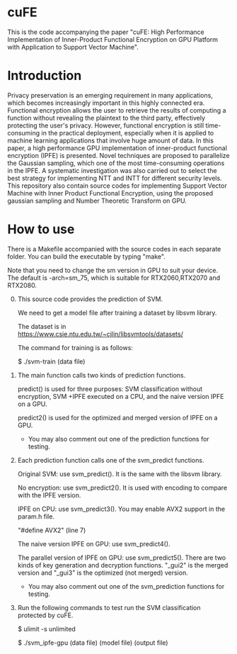 # cuFE
This is the code accompanying the paper "cuFE: High Performance Implementation of Inner-Product Functional Encryption on GPU Platform with Application to Support Vector Machine". 

# Introduction
Privacy preservation is an emerging requirement in many applications, which becomes increasingly important in this highly connected era. Functional encryption allows the user to retrieve the results of computing a function without revealing the plaintext to the third party, effectively protecting the user's privacy. However, functional encryption is still time-consuming in the practical deployment, especially when it is applied to machine learning applications that involve huge amount of data. In this paper, a high performance GPU implementation of inner-product functional encryption (IPFE) is presented. Novel techniques are proposed to parallelize the Gaussian sampling, which one of the most time-consuming operations in the IPFE. A systematic investigation was also carried out to select the best strategy for implementing NTT and INTT for different security levels. This repository also contain source codes for implementing Support Vector Machine with Inner Product Functional Encryption, using the proposed gaussian sampling and Number Theoretic Transform on GPU.

# How to use
There is a Makefile accompanied with the source codes in each separate folder. You can build the executable by typing "make".

Note that you need to change the sm version in GPU to suit your device. The default is -arch=sm_75, which is suitable for RTX2060,RTX2070 and RTX2080.

0) This source code provides the prediction of SVM.

    We need to get a model file after training a dataset by libsvm library. 
    
    The dataset is in https://www.csie.ntu.edu.tw/~cjlin/libsvmtools/datasets/
    
    The command for training is as follows:

    $ ./svm-train (data file)

1) The main function calls two kinds of prediction functions.

    predict() is used for three purposes: SVM classification without encryption, SVM +IPFE executed on a CPU, and the naive version IPFE on a GPU.

    predict2() is used for the optimized and merged version of IPFE on a GPU.

    * You may also comment out one of the prediction functions for testing.

2) Each prediction function calls one of the svm_predict functions.

    Original SVM: use svm_predict(). It is the same with the libsvm library.

    No encryption: use svm_predict2(). It is used with encoding to compare with the IPFE version.

    IPFE on CPU: use svm_predict3(). You may enable AVX2 support in the param.h file.
    
    "#define AVX2" (line 7)

    The naive version IPFE on GPU: use svm_predict4(). 

    The parallel version of IPFE on GPU: use svm_predict5(). There are two kinds of key generation and decryption functions. "_gui2" is the merged version and "_gui3" is the optimized (not merged) version.
    
    * You may also comment out one of the svm_prediction functions for testing.

3) Run the following commands to test run the SVM classification protected by cuFE.

    $ ulimit -s unlimited

    $ ./svm_ipfe-gpu (data file) (model file) (output file)
